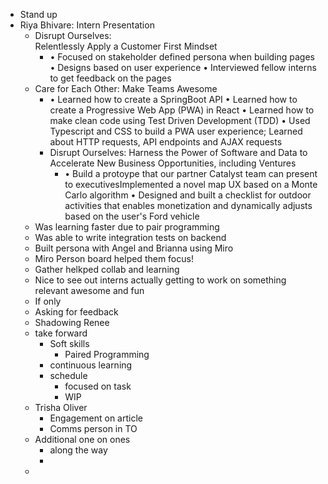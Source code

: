 - Stand up
- Riya Bhivare: Intern Presentation
	- Disrupt Ourselves:  
	      Relentlessly Apply a Customer First 
	  Mindset
		- • Focused on stakeholder defined persona 
		  when building pages
		  • Designs based on user experience
		  • Interviewed fellow interns to get feedback on the pages
	- Care for Each Other:
	      Make Teams Awesome
		- • Learned how to create a SpringBoot API
		  • Learned how to create a Progressive Web 
		  App (PWA) in React
		  • Learned how to make clean code using Test 
		  Driven Development (TDD)
		  • Used Typescript and CSS to build a PWA user 
		  experience; Learned about HTTP requests, API 
		  endpoints and AJAX requests
		- Disrupt Ourselves: 
		       Harness the Power of Software and Data 
		  to Accelerate New Business Opportunities, 
		  including Ventures
			- • Build a protoype that our partner Catalyst 
			  team can present to executivesImplemented a 
			  novel map UX based on a Monte Carlo 
			  algorithm
			  • Designed and built a checklist for outdoor 
			  activities that enables monetization and 
			  dynamically adjusts based on the user's Ford 
			  vehicle
	- Was learning faster due to pair programming
	- Was able to write integration tests on backend
	- Built persona with Angel and Brianna using Miro
	- Miro Person board helped them focus!
	- Gather helkped collab and learning
	- Nice to see out interns actually getting to work on something relevant awesome and fun
	- If only
	- Asking for feedback
	- Shadowing Renee
	- take forward
		- Soft skills
			- Paired Programming
		- continuous learning
		- schedule
			- focused on task
			- WIP
	- Trisha Oliver
		- Engagement on article
		- Comms person in TO
	- Additional one on ones
		- along the way
		-
	-